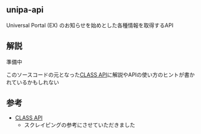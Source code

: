## unipa-api

Universal Portal (EX) のお知らせを始めとした各種情報を取得するAPI

## 解説

準備中

このソースコードの元となった[CLASS API](https://scrapbox.io/takker/CLASS_API)に解説やAPIの使い方のヒントが書かれているかもしれない

## 参考

- [CLASS API](https://github.com/takker99/tus-class-api)
  - スクレイピングの参考にさせていただきました
